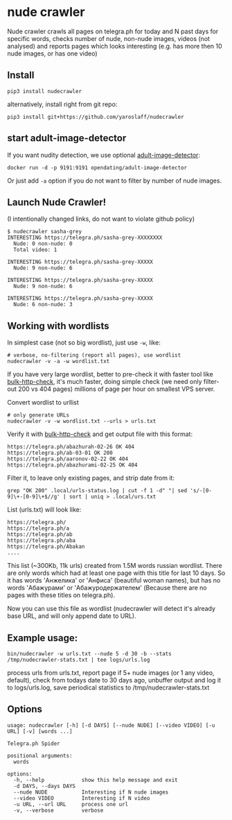 # nude crawler

Nude crawler crawls all pages on telegra.ph for today and N past days for specific words, checks number of nude, non-nude images, videos (not analysed) and reports pages which looks interesting (e.g. has more then 10 nude images, or has one video)

## Install

```
pip3 install nudecrawler
```

alternatively, install right from git repo:
```
pip3 install git+https://github.com/yaroslaff/nudecrawler
```

## start adult-image-detector 
If you want nudity detection, we use optional [adult-image-detector](https://github.com/open-dating/adult-image-detector):

~~~
docker run -d -p 9191:9191 opendating/adult-image-detector
~~~

Or just add `-a` option if you do not want to filter by number of nude images.



## Launch Nude Crawler!

(I intentionally changed links, do not want to violate github policy)
~~~
$ nudecrawler sasha-grey
INTERESTING https://telegra.ph/sasha-grey-XXXXXXXX
  Nude: 0 non-nude: 0
  Total video: 1

INTERESTING https://telegra.ph/sasha-grey-XXXXX
  Nude: 9 non-nude: 6

INTERESTING https://telegra.ph/sasha-grey-XXXXX
  Nude: 9 non-nude: 6

INTERESTING https://telegra.ph/sasha-grey-XXXXX
  Nude: 6 non-nude: 3
~~~

## Working with wordlists
In simplest case (not so big wordlist), just use `-w`, like:
~~~shell
# verbose, no-filtering (report all pages), use wordlist
nudecrawler -v -a -w wordlist.txt
~~~

If you have very large wordlist, better to pre-check it with faster tool like [bulk-http-check](https://github.com/yaroslaff/bulk-http-check), it's much faster, doing simple check (we need only filter-out 200 vs 404 pages) millions of page per hour on smallest VPS server.

Convert wordlist to urllist
~~~shell
# only generate URLs 
nudecrawler -v -w wordlist.txt --urls > urls.txt
~~~
Verify it with [bulk-http-check](https://github.com/yaroslaff/bulk-http-check) and get output file with this format:
~~~
https://telegra.ph/abazhurah-02-26 OK 404
https://telegra.ph/ab-03-01 OK 200
https://telegra.ph/aaronov-02-22 OK 404
https://telegra.ph/abazhurami-02-25 OK 404
~~~

Filter it, to leave only existing pages, and strip date from it:
~~~
grep "OK 200" .local/urls-status.log | cut -f 1 -d" "| sed 's/-[0-9]\+-[0-9]\+$//g' | sort | uniq > .local/urs.txt
~~~

List (urls.txt) will look like:
~~~
https://telegra.ph/
https://telegra.ph/a
https://telegra.ph/ab
https://telegra.ph/aba
https://telegra.ph/Abakan
....
~~~
This list (~300Kb, 11k urls) created from 1.5M words russian wordlist. There are only words which had at least one page with this title for last 10 days. So it has words 'Анжелика' or 'Анфиса' (beautiful woman names), but has no words 'Абажурами' or 'Абажуродержателем' (Because there are no pages with these titles on telegra.ph).

Now you can use this file as wordlist (nudecrawler will detect it's already base URL, and will only append date to URL). 

## Example usage:
~~~
bin/nudecrawler -w urls.txt --nude 5 -d 30 -b --stats /tmp/nudecrawler-stats.txt | tee logs/urls.log
~~~
process urls from urls.txt, report page if 5+ nude images (or 1 any video, default), check from todays date to 30 days ago, unbuffer output and log it to logs/urls.log, save periodical statistics to /tmp/nudecrawler-stats.txt

## Options
~~~
usage: nudecrawler [-h] [-d DAYS] [--nude NUDE] [--video VIDEO] [-u URL] [-v] [words ...]

Telegra.ph Spider

positional arguments:
  words

options:
  -h, --help            show this help message and exit
  -d DAYS, --days DAYS
  --nude NUDE           Interesting if N nude images
  --video VIDEO         Interesting if N video
  -u URL, --url URL     process one url
  -v, --verbose         verbose
~~~